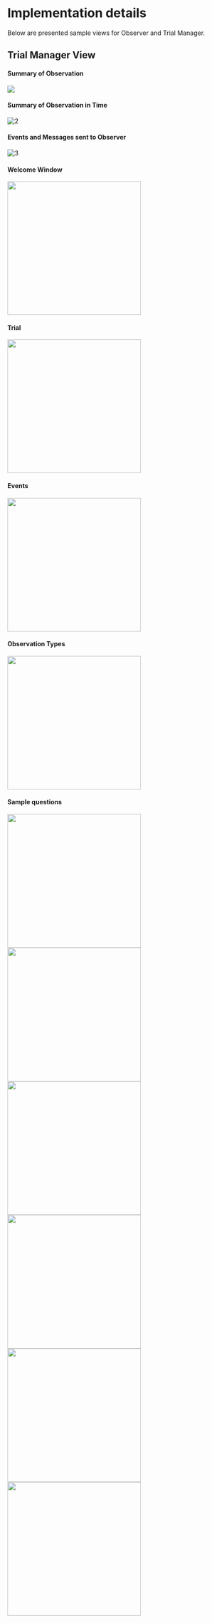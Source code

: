 # Implementation details
Below are presented sample views for Observer and Trial Manager.

## Trial Manager View

#### Summary of Observation
![](./img/1.png)
#### Summary of Observation in Time
![2](./img/2.png)
#### Events and Messages sent to Observer
![3](./img/3.png)

#### Welcome Window
<img src="./img/welcome.png" width="300">

#### Trial
<img src="./img/trial.png" width="300">

#### Events
<img src="./img/obsEventView.png" width="300">

#### Observation Types
<img src="./img/type.png" width="300">

#### Sample questions
<img src="./img/radiobut1.png" width="300">
<img src="./img/radiobut2.png" width="300">
<img src="./img/chckbx1.png" width="300">
<img src="./img/chbox2.png" width="300">
<img src="./img/slider1.png" width="300">
<img src="./img/slider2.png" width="300">






